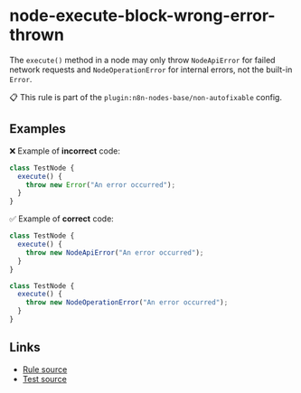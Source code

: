 [//]: # "File generated from a template. Do not edit this file directly."

# node-execute-block-wrong-error-thrown

The `execute()` method in a node may only throw `NodeApiError` for failed network requests and `NodeOperationError` for internal errors, not the built-in `Error`.

📋 This rule is part of the `plugin:n8n-nodes-base/non-autofixable` config.

## Examples

❌ Example of **incorrect** code:

```js
class TestNode {
  execute() {
    throw new Error("An error occurred");
  }
}
```

✅ Example of **correct** code:

```js
class TestNode {
  execute() {
    throw new NodeApiError("An error occurred");
  }
}

class TestNode {
  execute() {
    throw new NodeOperationError("An error occurred");
  }
}
```

## Links

- [Rule source](../../lib/rules/node-execute-block-wrong-error-thrown.ts)
- [Test source](../../tests/node-execute-block-wrong-error-thrown.test.ts)

